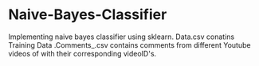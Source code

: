 # Naive-Bayes-Classifier
Implementing naive bayes classifier using sklearn.
Data.csv conatins Training Data .Comments_.csv contains comments from different  Youtube videos of with their corresponding videoID's.
